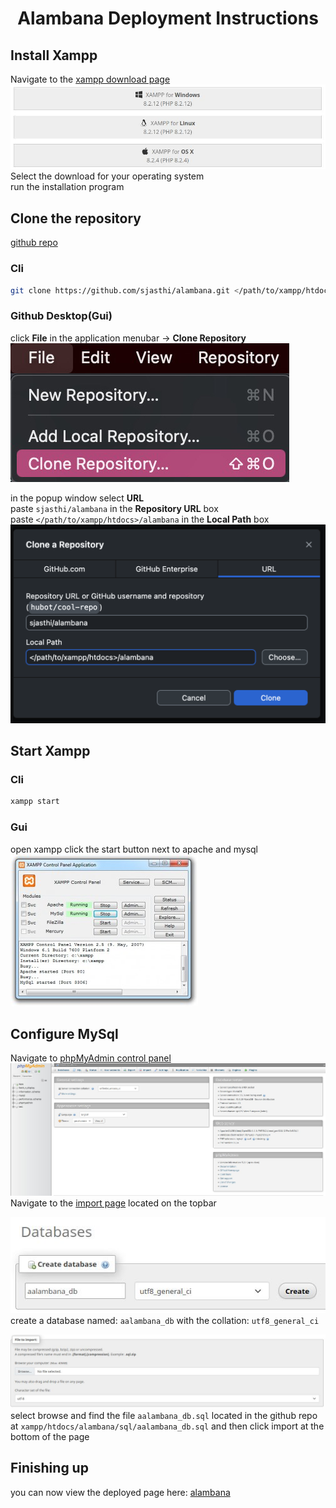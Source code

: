 <h1 style="text-align: center;">Alambana Deployment Instructions</h1>

## Install Xampp
Navigate to the [xampp download page](https://www.apachefriends.org/index.html)<br>
![](xampp_download.jpg)<br>
Select the download for your operating system<br>
run the installation program<br>
## Clone the repository
[github repo](https://github.com/sjasthi/alambana)
### Cli
```bash
git clone https://github.com/sjasthi/alambana.git </path/to/xampp/htdocs/alambana>
```
### Github Desktop(Gui)
click **File** in the application menubar -> **Clone Repository**<br>
![](clone_desktop.jpg)

in the popup window select **URL** <br>
paste ``sjasthi/alambana`` in the **Repository URL** box <br>
paste ``</path/to/xampp/htdocs>/alambana`` in the **Local Path** box<br>
![](github_desktop.png)


## Start Xampp
### Cli
```bash
xampp start
```
### Gui
open xampp click the start button next to apache and mysql<br>
![](startxampp.jpg)

## Configure MySql
Navigate to [phpMyAdmin control panel](http://localhost/phpmyadmin/index.php)
![](phpmyadmin.jpg)
Navigate to the [import page](http://localhost/phpmyadmin/index.php?route=/server/import) located on the topbar

![](createdb.jpg)<br>
create a database named: `aalambana_db` with the collation: `utf8_general_ci` 

![](importmysql.jpg)
select browse and find the file `aalambana_db.sql` located in the github repo at `xampp/htdocs/alambana/sql/aalambana_db.sql` and then click import at the bottom of the page

## Finishing up
you can now view the deployed page here: [alambana](http://localhost/alambana) 

